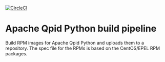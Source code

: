[![CircleCI](https://circleci.com/gh/scholzj/build-qpid-python.svg?style=shield)](https://circleci.com/gh/scholzj/build-qpid-python)

# Apache Qpid Python build pipeline

Build RPM images for Apache Qpid Python and uploads them to a repository. The spec file for the RPMs is based on the CentOS/EPEL RPM packages.
